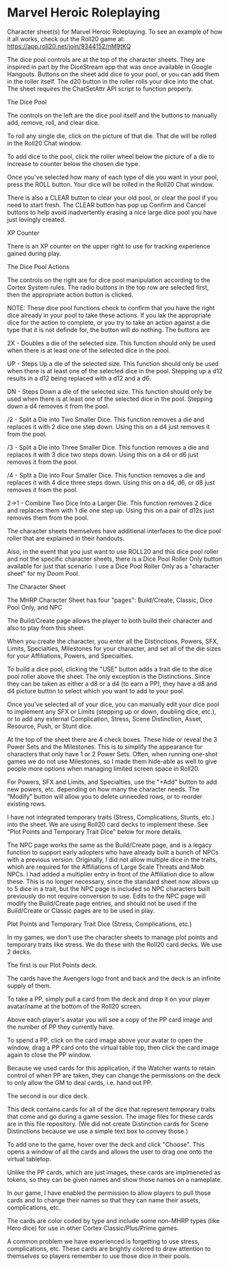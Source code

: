 # Marvel Heroic Roleplaying
Character sheet(s) for Marvel Heroic Roleplaying. To see an example of how it all works, check out the Roll20 game at: https://app.roll20.net/join/9344152/nM9tKQ

The dice pool controls are at the top of the character sheets. They are inspired in part by the DiceStream app that was once available in Google Hangouts. 
Buttons on the sheet add dice to your pool, or you can add them in the roller itself.
The d20 button in the roller rolls your dice into the chat.
The sheet requires the ChatSetAttr API script to function properly.

The Dice Pool

The controls on the left are the dice pool itself and the buttons to manually add, remove, roll, and clear dice.

To roll any single die, click on the picture of that die. That die will be rolled in the Roll20 Chat window.

To add dice to the pool, click the roller wheel below the picture of a die to increase to counter below the chosen die type.

Once you've selected how many of each type of die you want in your pool, press the ROLL button. Your dice will be rolled in the Roll20 Chat window.

There is also a CLEAR button to clear your old pool, or clear the pool if you need to start fresh. The CLEAR button has pop up Confirm and Cancel buttons to help avoid inadvertently erasing a nice large dice pool you have just lovingly created.

XP Counter

There is an XP counter on the upper right to use for tracking experience gained during play.

The Dice Pool Actions

The controls on the right are for dice pool manipulation according to the Cortex System rules. The radio buttons in the top row are selected first, then the appropriate action button is clicked.

NOTE: These dice pool functions check to confirm that you have the right dice already in your pool to take these actions. If you lak the appropriate dice for the action to complete, or you try to take an action against a die type that it is not definde for, the button will do nothing.
The buttons are

2X - Doubles a die of the selected size. This function should only be used when there is at least one of the selected dice in the pool.

UP - Steps Up a die of the selected size. This function should only be used when there is at least one of the selected dice in the pool. Stepping up a d12 results in a d12 being replaced with a d12 and a d6.

DN - Steps Down a die of the selected size. This function should only be used when there is at least one of the selected dice in the pool. Stepping down a d4 removes it from the pool.

/2 - Split a Die into Two Smaller Dice. This function removes a die and replaces it with 2 dice one step down. Using this on a d4 just removes it from the pool.

/3 - Split a Die into Three Smaller Dice. This function removes a die and replaces it with 3 dice two steps down. Using this on a d4 or d6 just removes it from the pool.

/4 - Split a Die into Four Smaller Dice. This function removes a die and replaces it with 4 dice three steps down. Using this on a d4, d6, or d8 just removes it from the pool.

2->1 - Combine Two Dice Into a Larger Die. This function removes 2 dice and replaces them with 1 die one step up. Using this on a pair of d12s just removes them from the pool. 



The character sheets themselves have additional interfaces to the dice pool roller that are explained in their handouts.

Also, in the event that you just want to use ROLL20 and this dice pool roller and not the specific character sheets, there is a Dice Pool Roller Only button available for just that scenario. I use a Dice Pool Roller Only as a "character sheet" for my Doom Pool.

The Character Sheet

The MHRP Character Sheet has four "pages": Build/Create, Classic, Dice Pool Only, and NPC

The Build/Create page allows the player to both build their character and also to play from this sheet.

When you create the character, you enter all the Distinctions, Powers, SFX, Limits, Specialties, Milestones for your character, and set all of the die sizes for your Affiliations, Powers, and Specialties.

To build a dice pool, clicking the "USE" button adds a trait die to the dice pool roller above the sheet. The only exception is the Distinctions. Since they can be taken as either a d8 or a d4 (to earn a PP), they have a d8 and d4 picture button to select which you want to add to your pool.

Once you've selected all of your dice, you can manually edit your dice pool to implement any SFX or Limits (stepping up or down, doubling dice, etc.), or to add any external Complication, Stress, Scene Distinction, Asset, Resource, Push, or Stunt dice.

At the top of the sheet there are 4 check boxes. These hide or reveal the 3 Power Sets and the Milestones. This is to simplify the appearance for characters that only have 1 or 2 Power Sets. Often, when running one-shot games we do not use Milestones, so I made them hide-able as well to give people more options when managing limited screen space in Roll20.

For Powers, SFX and Limits, and Specialties, use the "+Add" button to add new powers, etc. depending on how many the character needs. The "Modify" button will allow you to delete unneeded rows, or to reorder existing rows.

I have not integrated temporary traits (Stress, Complications, Stunts, etc.) into the sheet. We are using Roll20 card decks to implement these. See "Plot Points and Temporary Trait Dice" below for more details.

The NPC page works the same as the Build/Create page, and is a legacy function to support early adopters who have already built a bunch of NPCs with a previous version. Originally, I did not allow multiple dice in the traits, which are required for the Affiliations of Large Scale Threats and Mob NPCs. I had added a multiplier entry in front of the Affiliation dice to allow these. This is no longer necessary, since the standard sheet now allows up to 5 dice in a trait, but the NPC page is included so NPC characters built previously do not require conversion to use. Edits to the NPC page will modify the Build/Create page entries, and should not be used if the Build/Create or Classic pages are to be used in play.

Plot Points and Temporary Trait Dice (Stress, Complications, etc.)

In my games, we don't use the character sheets to manage plot points and temporary traits like stress. We do these with the Roll20 card decks. We use 2 decks.

The first is our Plot Points deck.

The cards have the Avengers logo front and back and the deck is an infinite supply of them.

To take a PP, simply pull a card from the deck and drop it on your player avatar/name at the bottom of the Roll20 screen.

Above each player's avatar you will see a copy of the PP card image and the number of PP they currently have.

To spend a PP, click on the card image above your avatar to open the window, drag a PP card onto the virtual table top, then click the card image again to close the PP window.

Because we used cards for this application, if the Watcher wants to retain control of when PP are taken, they can change the permissions on the deck to only allow the GM to deal cards, i.e. hand out PP.

The second is our dice deck.

This deck contains cards for all of the dice that represent temporary traits that come and go during a game session. The image files for these cards are in this file repository. 
(We did not create Distinction cards for Scene Distinctions because we use a simple text box to convey those.)

To add one to the game, hover over the deck and click "Choose". This opens a window of all the cards and allows the user to drag one onto the virtual tabletop.

Unlike the PP cards, which are just images, these cards are implmeneted as tokens, so they can be given names and show those names on a nameplate.

In our game, I have enabled the permission to allow players to pull those cards and to change their names so that they can name their assets, complications, etc.

The cards are color coded by type and include some non-MHRP types (like Hero dice) for use in other Cortex Classic/Plus/Prime games.

A common problem we have experienced is forgetting to use stress, complications, etc. These cards are brightly colored to draw attention to themselves so players remember to use those dice in their pools. 

